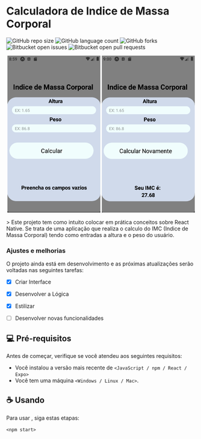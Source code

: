 # Calculadora de Indice de Massa Corporal


![GitHub repo size](https://img.shields.io/github/repo-size/iamjvictor/ImcCalculator?style=for-the-badge)
![GitHub language count](https://img.shields.io/github/languages/count/iamjvictor/ImcCalculator?style=for-the-badge)
![GitHub forks](https://img.shields.io/github/forks/iamjvictor/ImcCalculator?style=for-the-badge)
![Bitbucket open issues](https://img.shields.io/bitbucket/issues/iamjvictor/ImcCalculator?style=for-the-badge)
![Bitbucket open pull requests](https://img.shields.io/bitbucket/pr-raw/iamjvictor/ImcCalculator?style=for-the-badge)
<p align="center" width="100%">
    <img width="49%" src="Tela_Inicial.png">
    <img width="49%" src="calculado.png">
    
</p>
> Este projeto tem como intuito colocar em prática conceitos sobre React Native. Se trata de uma aplicação que realiza o calculo do IMC (Indice de Massa Corporal) tendo como entradas a altura e o peso do usuário. 

### Ajustes e melhorias

O projeto ainda está em desenvolvimento e as próximas atualizações serão voltadas nas seguintes tarefas:

- [x] Criar Interface
- [x] Desenvolver a Lógica
- [x] Estilizar
- [ ] Desenvolver novas funcionalidades


## 💻 Pré-requisitos

Antes de começar, verifique se você atendeu aos seguintes requisitos:

* Você instalou a versão mais recente de `<JavaScript / npm / React / Expo>`
* Você tem uma máquina `<Windows / Linux / Mac>`. 


## ☕ Usando <IMC calculator>

Para usar <IMC calculator>, siga estas etapas:

```
<npm start>
```


